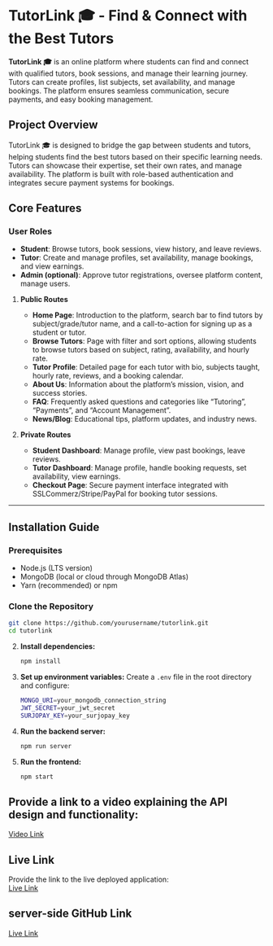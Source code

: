 # TutorLink 🎓 - Find & Connect with the Best Tutors

**TutorLink 🎓** is an online platform where students can find and connect with qualified tutors, book sessions, and manage their learning journey. Tutors can create profiles, list subjects, set availability, and manage bookings. The platform ensures seamless communication, secure payments, and easy booking management.

## Project Overview

TutorLink 🎓 is designed to bridge the gap between students and tutors, helping students find the best tutors based on their specific learning needs. Tutors can showcase their expertise, set their own rates, and manage availability. The platform is built with role-based authentication and integrates secure payment systems for bookings.

## Core Features

### User Roles

- **Student**: Browse tutors, book sessions, view history, and leave reviews.
- **Tutor**: Create and manage profiles, set availability, manage bookings, and view earnings.
- **Admin (optional)**: Approve tutor registrations, oversee platform content, manage users.

1. **Public Routes**
   - **Home Page**: Introduction to the platform, search bar to find tutors by subject/grade/tutor name, and a call-to-action for signing up as a student or tutor.
   - **Browse Tutors**: Page with filter and sort options, allowing students to browse tutors based on subject, rating, availability, and hourly rate.
   - **Tutor Profile**: Detailed page for each tutor with bio, subjects taught, hourly rate, reviews, and a booking calendar.
   - **About Us**: Information about the platform’s mission, vision, and success stories.
   - **FAQ**: Frequently asked questions and categories like “Tutoring”, “Payments”, and “Account Management”.
   - **News/Blog**: Educational tips, platform updates, and industry news.

2. **Private Routes**
   - **Student Dashboard**: Manage profile, view past bookings, leave reviews.
   - **Tutor Dashboard**: Manage profile, handle booking requests, set availability, view earnings.
   - **Checkout Page**: Secure payment interface integrated with SSLCommerz/Stripe/PayPal for booking tutor sessions.

------

## Installation Guide

### Prerequisites

- Node.js (LTS version)
- MongoDB (local or cloud through MongoDB Atlas)
- Yarn (recommended) or npm

### Clone the Repository

```bash
git clone https://github.com/yourusername/tutorlink.git
cd tutorlink
```
2. **Install dependencies:**
   ```sh
   npm install
   ```
3. **Set up environment variables:**
   Create a `.env` file in the root directory and configure:
   ```sh
   MONGO_URI=your_mongodb_connection_string
   JWT_SECRET=your_jwt_secret
   SURJOPAY_KEY=your_surjopay_key
   ```
4. **Run the backend server:**
   ```sh
   npm run server
   ```
5. **Run the frontend:**
   ```sh
   npm start
   ```

## Provide a link to a video explaining the API design and functionality:  
[Video Link](https://www.loom.com/share/577c35422a234fd696aba4b2ea1dec41?sid=d31daba3-0258-474e-b362-f4b758f18467)


## Live Link
Provide the link to the live deployed application:  
 [Live Link](https://tutor-link-frontend-project.vercel.app/)
## server-side GitHub Link
   [Live Link](https://github.com/tafiya/tutorLink-server)

